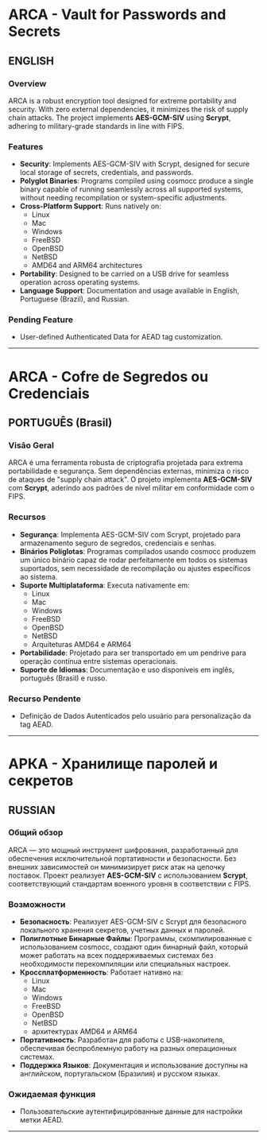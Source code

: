 
# ARCA - Vault for Passwords and Secrets

## ENGLISH

### Overview

ARCA is a robust encryption tool designed for extreme portability and security. With zero external dependencies, it minimizes the risk of supply chain attacks. The project implements **AES-GCM-SIV** using **Scrypt**, adhering to military-grade standards in line with FIPS.

### Features

- **Security**: Implements AES-GCM-SIV with Scrypt, designed for secure local storage of secrets, credentials, and passwords.
- **Polyglot Binaries**: Programs compiled using cosmocc produce a single binary capable of running seamlessly across all supported systems, without needing recompilation or system-specific adjustments.
- **Cross-Platform Support**: Runs natively on:
  - Linux
  - Mac
  - Windows
  - FreeBSD
  - OpenBSD
  - NetBSD
  - AMD64 and ARM64 architectures
- **Portability**: Designed to be carried on a USB drive for seamless operation across operating systems.
- **Language Support**: Documentation and usage available in English, Portuguese (Brazil), and Russian.

### Pending Feature

- User-defined Authenticated Data for AEAD tag customization.

---

# ARCA - Cofre de Segredos ou Credenciais

## PORTUGUÊS (Brasil)

### Visão Geral

ARCA é uma ferramenta robusta de criptografia projetada para extrema portabilidade e segurança. Sem dependências externas, minimiza o risco de ataques de "supply chain attack". O projeto implementa **AES-GCM-SIV** com **Scrypt**, aderindo aos padrões de nível militar em conformidade com o FIPS.

### Recursos

- **Segurança**: Implementa AES-GCM-SIV com Scrypt, projetado para armazenamento seguro de segredos, credenciais e senhas.
- **Binários Poliglotas**: Programas compilados usando cosmocc produzem um único binário capaz de rodar perfeitamente em todos os sistemas suportados, sem necessidade de recompilação ou ajustes específicos ao sistema.
- **Suporte Multiplataforma**: Executa nativamente em:
  - Linux
  - Mac
  - Windows
  - FreeBSD
  - OpenBSD
  - NetBSD
  - Arquiteturas AMD64 e ARM64
- **Portabilidade**: Projetado para ser transportado em um pendrive para operação contínua entre sistemas operacionais.
- **Suporte de Idiomas**: Documentação e uso disponíveis em inglês, português (Brasil) e russo.

### Recurso Pendente

- Definição de Dados Autenticados pelo usuário para personalização da tag AEAD.

---

# АРКА - Хранилище паролей и секретов

## RUSSIAN

### Общий обзор

ARCA — это мощный инструмент шифрования, разработанный для обеспечения исключительной портативности и безопасности. Без внешних зависимостей он минимизирует риск атак на цепочку поставок. Проект реализует **AES-GCM-SIV** с использованием **Scrypt**, соответствующий стандартам военного уровня в соответствии с FIPS.

### Возможности

- **Безопасность**: Реализует AES-GCM-SIV с Scrypt для безопасного локального хранения секретов, учетных данных и паролей.
- **Полиглотные Бинарные Файлы**: Программы, скомпилированные с использованием cosmocc, создают один бинарный файл, который может работать на всех поддерживаемых системах без необходимости перекомпиляции или специальных настроек.
- **Кроссплатформенность**: Работает нативно на:
  - Linux
  - Mac
  - Windows
  - FreeBSD
  - OpenBSD
  - NetBSD
  - архитектурах AMD64 и ARM64
- **Портативность**: Разработан для работы с USB-накопителя, обеспечивая беспроблемную работу на разных операционных системах.
- **Поддержка Языков**: Документация и использование доступны на английском, португальском (Бразилия) и русском языках.

### Ожидаемая функция

- Пользовательские аутентифицированные данные для настройки метки AEAD.

---
